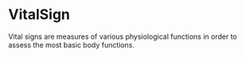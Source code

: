 # VitalSign

Vital signs are measures of various physiological functions in order to assess the most basic body functions.
